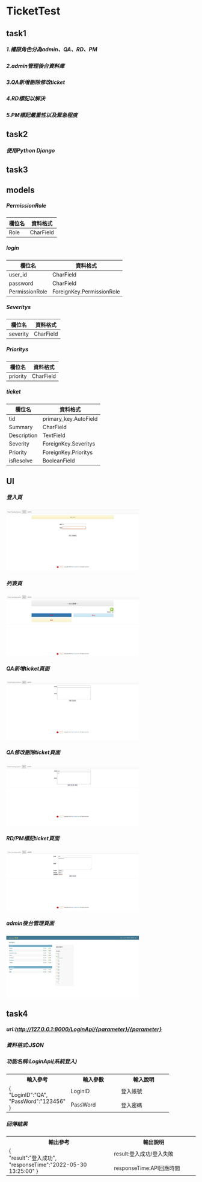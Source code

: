 # TicketTest
## task1
##### 1.權限角色分為admin、QA、RD、PM
##### 2.admin管理後台資料庫
##### 3.QA新增刪除修改ticket
##### 4.RD標記以解決
##### 5.PM標記嚴重性以及緊急程度
## task2
##### 使用Python Django
## task3
## models
##### PermissionRole
| 欄位名 | 資料格式|
|  ---- | ----    |
| Role  | CharField|
##### login
| 欄位名 | 資料格式|
|  ---- | ----    |
| user_id  | CharField|
| password  | CharField|
| PermissionRole  | ForeignKey.PermissionRole|
##### Severitys
| 欄位名 | 資料格式|
|  ---- | ----    |
| severity  | CharField|
##### Prioritys
| 欄位名 | 資料格式|
|  ---- | ----    |
| priority  | CharField|
##### ticket
| 欄位名 | 資料格式|
|  ---- | ----    |
| tid  | primary_key.AutoField|
| Summary  | CharField|
| Description  | TextField|
| Severity  | ForeignKey.Severitys|
| Priority  | ForeignKey.Prioritys|
| isResolve  | BooleanField|
## UI
##### 登入頁
<img src="img/task1.JPG" width="70%">

##### 列表頁
<img src="img/task2.JPG" width="70%">

##### QA新增ticket頁面
<img src="img/task3.JPG" width="70%">

##### QA修改刪除ticket頁面
<img src="img/task4.JPG" width="70%">

##### RD/PM標記ticket頁面
<img src="img/task5.JPG" width="70%">

##### admin後台管理頁面
<img src="img/task6.JPG" width="70%">

## task4
##### url:http://127.0.0.1:8000/LoginApi/{parameter}/{parameter}
##### 資料格式:JSON
##### 功能名稱:LoginApi(系統登入)
<table>
<tr>
<th width="120">輸入參考</th>
<th width="120">輸入參數</th>
<th width="120">輸入說明</th>
</tr>
<tr>
<td rowspan=2>
{ <br>
 "LoginID":"QA",
 "PassWord":"123456"
 }
</td>
<td>LoginID</td>
<td>登入帳號</td>
</tr>
<tr>
<td>PassWord</td>
<td>登入密碼</td>
</tr>
</table>

##### 回傳結果
<table>
<tr>
<th width="300">輸出參考</th>
<th width="240">輸出說明</th>
</tr>
<tr>
<td rowspan=2>
{<br>
 "result":"登入成功",		      
 "responseTime":"2022-05-30 13:25:00"
}
</td>
<td>result:登入成功/登入失敗</td>
</tr>
<tr>
<td>responseTime:API回應時間</td>
</tr>
</table>
